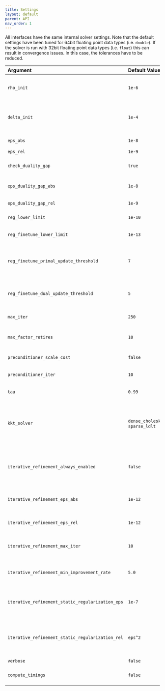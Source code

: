 ```yaml
---
title: Settings
layout: default
parent: API
nav_order: 1
---
```


All interfaces have the same internal solver settings. Note that the default settings have been tuned for 64bit floating point data types (i.e. `double`). If the solver is run with 32bit floating point data types (i.e. `float`) this can result in convergence issues. In this case, the tolerances have to be reduced.

| Argument                                         | Default Value                      | Description                                                                                                                         |
|:-------------------------------------------------|:-----------------------------------|:------------------------------------------------------------------------------------------------------------------------------------|
| `rho_init`                                       | `1e-6`                             | Initial value for the primal proximal penalty parameter rho.                                                                        |
| `delta_init`                                     | `1e-4`                             | Initial value for the augmented lagrangian penalty parameter delta.                                                                 |
| `eps_abs`                                        | `1e-8`                             | Absolute tolerance.                                                                                                                 |
| `eps_rel`                                        | `1e-9`                             | Relative tolerance.                                                                                                                 |
| `check_duality_gap`                              | `true`                             | Check terminal criterion on duality gap.                                                                                            |
| `eps_duality_gap_abs`                            | `1e-8`                             | Absolute tolerance on duality gap.                                                                                                  |
| `eps_duality_gap_rel`                            | `1e-9`                             | Relative tolerance on duality gap.                                                                                                  |
| `reg_lower_limit`                                | `1e-10`                            | Lower limit for regularization.                                                                                                     |
| `reg_finetune_lower_limit`                       | `1e-13`                            | Fine tune lower limit regularization.                                                                                               |
| `reg_finetune_primal_update_threshold`           | `7`                                | Threshold of number of no primal updates to transition to fine tune mode.                                                           |
| `reg_finetune_dual_update_threshold`             | `5`                                | Threshold of number of no dual updates to transition to fine tune mode.                                                             |
| `max_iter`                                       | `250`                              | Maximum number of iterations.                                                                                                       |
| `max_factor_retires`                             | `10`                               | Maximum number of factorization retires before failure.                                                                             |
| `preconditioner_scale_cost`                      | `false`                            | Scale cost in Ruiz preconditioner.                                                                                                  |
| `preconditioner_iter`                            | `10`                               | Maximum of preconditioner iterations.                                                                                               |
| `tau`                                            | `0.99`                             | Maximum interior point step length.                                                                                                 |
| `kkt_solver`                                     | `dense_cholesky`/<br>`sparse_ldlt` | KKT solver backend. Possible values for the dense solver: `dense_cholesky`<br>sparse solver: `sparse_ldlt`, `sparse_multistage` |
| `iterative_refinement_always_enabled`            | `false`                            | Always run iterative refinement and not only on factorization failure.                                                              |
| `iterative_refinement_eps_abs`                   | `1e-12`                            | Iterative refinement absolute tolerance.                                                                                            |
| `iterative_refinement_eps_rel`                   | `1e-12`                            | Iterative refinement relative tolerance.                                                                                            |
| `iterative_refinement_max_iter`                  | `10`                               | Maximum number of iterations for iterative refinement.                                                                              |
| `iterative_refinement_min_improvement_rate`      | `5.0`                              | Minimum improvement rate for iterative refinement.                                                                                  |
| `iterative_refinement_static_regularization_eps` | `1e-7`                             | Static regularization for KKT system for iterative refinement.                                                                      |
| `iterative_refinement_static_regularization_rel` | `eps^2`                            | Static regularization w.r.t. the maximum abs diagonal term of KKT system.                                                           |
| `verbose`                                        | `false`                            | Verbose printing.                                                                                                                   |
| `compute_timings`                                | `false`                            | Measure timing information internally.                                                                                              |
